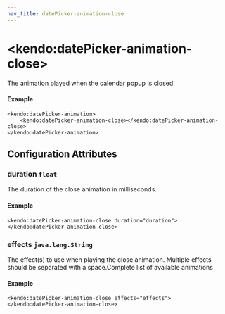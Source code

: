 ```yaml
---
nav_title: datePicker-animation-close
---
```


# \<kendo:datePicker-animation-close\>

The animation played when the calendar popup is closed.

#### Example
    <kendo:datePicker-animation>
        <kendo:datePicker-animation-close></kendo:datePicker-animation-close>
    </kendo:datePicker-animation>

## Configuration Attributes

### duration `float`

The duration of the close animation in milliseconds.

#### Example
    <kendo:datePicker-animation-close duration="duration">
    </kendo:datePicker-animation-close>

### effects `java.lang.String`

The effect(s) to use when playing the close animation. Multiple effects should be separated with a space.Complete list of available animations

#### Example
    <kendo:datePicker-animation-close effects="effects">
    </kendo:datePicker-animation-close>


